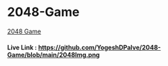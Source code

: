 # 2048-Game
[2048 Game](https://github.com/YogeshDPalve/2048-Game/blob/main/2048Img.png)

#### Live Link : https://github.com/YogeshDPalve/2048-Game/blob/main/2048Img.png

